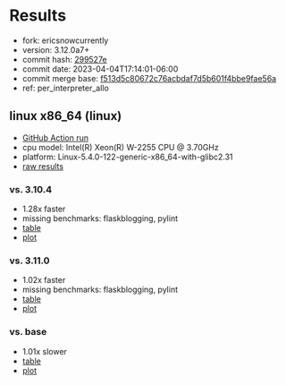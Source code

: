 # Results

- fork: ericsnowcurrently
- version: 3.12.0a7+
- commit hash: [299527e](https://github.com/ericsnowcurrently/cpython/commit/299527e)
- commit date: 2023-04-04T17:14:01-06:00
- commit merge base: [f513d5c80672c76acbdaf7d5b601f4bbe9fae56a](https://github.com/ericsnowcurrently/cpython/commit/f513d5c80672c76acbdaf7d5b601f4bbe9fae56a)
- ref: per_interpreter_allo

## linux x86_64 (linux)

- [GitHub Action run](https://github.com/faster-cpython/benchmarking/actions/runs/4613186413)
- cpu model: Intel(R) Xeon(R) W-2255 CPU @ 3.70GHz
- platform: Linux-5.4.0-122-generic-x86_64-with-glibc2.31
- [raw results](bm-20230404-linux-x86_64-ericsnowcurrently-per_interpreter_allo-3.12.0a7%2B-299527e.json)

### vs. 3.10.4

- 1.28x faster
- missing benchmarks: flaskblogging, pylint
- [table](bm-20230404-linux-x86_64-ericsnowcurrently-per_interpreter_allo-3.12.0a7%2B-299527e-vs-3.10.4.md)
- [plot](bm-20230404-linux-x86_64-ericsnowcurrently-per_interpreter_allo-3.12.0a7%2B-299527e-vs-3.10.4.png)

### vs. 3.11.0

- 1.02x faster
- missing benchmarks: flaskblogging, pylint
- [table](bm-20230404-linux-x86_64-ericsnowcurrently-per_interpreter_allo-3.12.0a7%2B-299527e-vs-3.11.0.md)
- [plot](bm-20230404-linux-x86_64-ericsnowcurrently-per_interpreter_allo-3.12.0a7%2B-299527e-vs-3.11.0.png)

### vs. base

- 1.01x slower
- [table](bm-20230404-linux-x86_64-ericsnowcurrently-per_interpreter_allo-3.12.0a7%2B-299527e-vs-base.md)
- [plot](bm-20230404-linux-x86_64-ericsnowcurrently-per_interpreter_allo-3.12.0a7%2B-299527e-vs-base.png)

